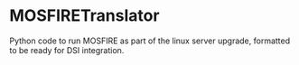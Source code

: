 # MOSFIRETranslator
Python code to run MOSFIRE as part of the linux server upgrade, formatted to be ready for DSI integration.
